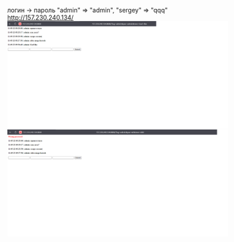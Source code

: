 логин -> пароль
"admin" => "admin",
"sergey" => "qqq"
http://157.230.240.134/
![](qqq1.png)
![qqq.png](qqq.png)

